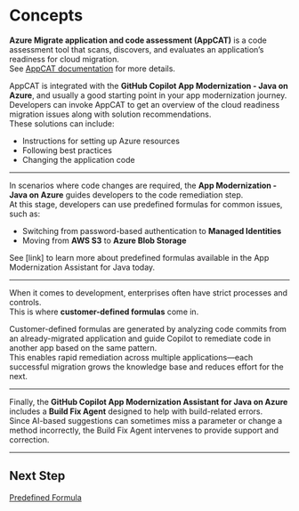 # Concepts

**Azure Migrate application and code assessment (AppCAT)** is a code assessment tool that scans, discovers, and evaluates an application’s readiness for cloud migration.  
See [AppCAT documentation](https://learn.microsoft.com/en-us/azure/migrate/appcat/java) for more details.

AppCAT is integrated with the **GitHub Copilot App Modernization - Java on Azure**, and usually a good starting point in your app modernization journey.  
Developers can invoke AppCAT to get an overview of the cloud readiness migration issues along with solution recommendations.  
These solutions can include:
- Instructions for setting up Azure resources  
- Following best practices  
- Changing the application code

---

In scenarios where code changes are required, the **App Modernization - Java on Azure** guides developers to the code remediation step.  
At this stage, developers can use predefined formulas for common issues, such as:

- Switching from password-based authentication to **Managed Identities**
- Moving from **AWS S3** to **Azure Blob Storage**

See [link] to learn more about predefined formulas available in the App Modernization Assistant for Java today.

---

When it comes to development, enterprises often have strict processes and controls.  
This is where **customer-defined formulas** come in.  

Customer-defined formulas are generated by analyzing code commits from an already-migrated application and guide Copilot to remediate code in another app based on the same pattern.  
This enables rapid remediation across multiple applications—each successful migration grows the knowledge base and reduces effort for the next.

---

Finally, the **GitHub Copilot App Modernization Assistant for Java on Azure** includes a **Build Fix Agent** designed to help with build-related errors.  
Since AI-based suggestions can sometimes miss a parameter or change a method incorrectly, the Build Fix Agent intervenes to provide support and correction.

---

## Next Step

[Predefined Formula](#predefined-formula)
